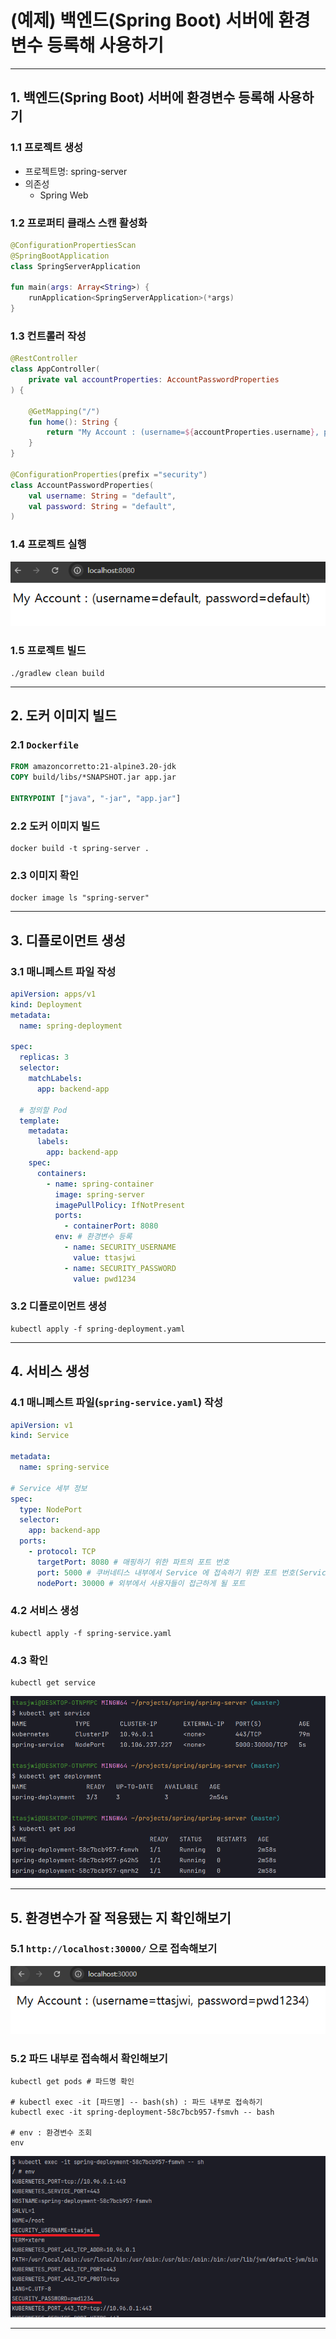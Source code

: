 # (예제) 백엔드(Spring Boot) 서버에 환경변수 등록해 사용하기

---

## 1. 백엔드(Spring Boot) 서버에 환경변수 등록해 사용하기

### 1.1 프로젝트 생성
- 프로젝트명: spring-server
- 의존성
  - Spring Web

### 1.2 프로퍼티 클래스 스캔 활성화
```kotlin
@ConfigurationPropertiesScan
@SpringBootApplication
class SpringServerApplication

fun main(args: Array<String>) {
    runApplication<SpringServerApplication>(*args)
}
```

### 1.3 컨트롤러 작성
```kotlin
@RestController
class AppController(
    private val accountProperties: AccountPasswordProperties
) {

    @GetMapping("/")
    fun home(): String {
        return "My Account : (username=${accountProperties.username}, password=${accountProperties.password})"
    }
}

@ConfigurationProperties(prefix ="security")
class AccountPasswordProperties(
    val username: String = "default",
    val password: String = "default",
)
```

### 1.4 프로젝트 실행
![example-spring-boot-properties-1](./imgs/example-spring-boot-properties-1.png)

### 1.5 프로젝트 빌드
```shell
./gradlew clean build
```

---

## 2. 도커 이미지 빌드

### 2.1 `Dockerfile`
```Dockerfile
FROM amazoncorretto:21-alpine3.20-jdk
COPY build/libs/*SNAPSHOT.jar app.jar

ENTRYPOINT ["java", "-jar", "app.jar"]
```

### 2.2 도커 이미지 빌드
```shell
docker build -t spring-server .
```

### 2.3 이미지 확인
```shell
docker image ls "spring-server"
```

---

## 3. 디플로이먼트 생성
### 3.1 매니페스트 파일 작성
```yaml
apiVersion: apps/v1
kind: Deployment
metadata:
  name: spring-deployment

spec:
  replicas: 3
  selector:
    matchLabels:
      app: backend-app

  # 정의할 Pod
  template:
    metadata:
      labels:
        app: backend-app
    spec:
      containers:
        - name: spring-container
          image: spring-server
          imagePullPolicy: IfNotPresent
          ports:
            - containerPort: 8080
          env: # 환경변수 등록
            - name: SECURITY_USERNAME
              value: ttasjwi
            - name: SECURITY_PASSWORD
              value: pwd1234
```

### 3.2 디플로이먼트 생성
```shell
kubectl apply -f spring-deployment.yaml
```

---

## 4. 서비스 생성

### 4.1 매니페스트 파일(`spring-service.yaml`) 작성
```yaml
apiVersion: v1
kind: Service

metadata:
  name: spring-service

# Service 세부 정보
spec:
  type: NodePort
  selector:
    app: backend-app
  ports:
    - protocol: TCP
      targetPort: 8080 # 매핑하기 위한 파트의 포트 번호
      port: 5000 # 쿠버네티스 내부에서 Service 에 접속하기 위한 포트 번호(Service)
      nodePort: 30000 # 외부에서 사용자들이 접근하게 될 포트
```

### 4.2 서비스 생성
```shell
kubectl apply -f spring-service.yaml
```

### 4.3 확인
```shell
kubectl get service
```
![example-spring-boot-properties-2](./imgs/example-spring-boot-properties-2.png)

---

## 5. 환경변수가 잘 적용됐는 지 확인해보기

### 5.1 `http://localhost:30000/` 으로 접속해보기
![example-spring-boot-properties-3](./imgs/example-spring-boot-properties-3.png)

### 5.2 파드 내부로 접속해서 확인해보기
```shell
kubectl get pods # 파드명 확인

# kubectl exec -it [파드명] -- bash(sh) : 파드 내부로 접속하기
kubectl exec -it spring-deployment-58c7bcb957-fsmvh -- bash

# env : 환경변수 조회
env
```
![example-spring-boot-properties-4](./imgs/example-spring-boot-properties-4.png)

---
